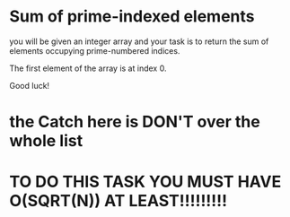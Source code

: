 # Sum of prime-indexed elements
you will be given an integer array and your task is to return the sum of elements occupying prime-numbered indices.

The first element of the array is at index 0.

Good luck!

# the Catch here is DON'T over the whole list
# TO DO THIS TASK YOU MUST HAVE O(SQRT(N)) AT LEAST!!!!!!!!!
